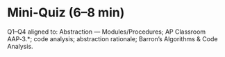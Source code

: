 # Mini-Quiz (6–8 min)

Q1–Q4 aligned to: Abstraction — Modules/Procedures; AP Classroom AAP‑3.*; code analysis; abstraction rationale; Barron’s Algorithms & Code Analysis.
